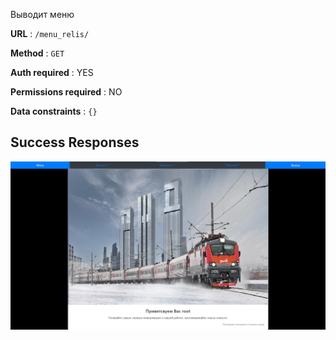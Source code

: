 Выводит меню

**URL** : `/menu_relis/`

**Method** : `GET`

**Auth required** : YES

**Permissions required** : NO

**Data constraints** : `{}`

## Success Responses

![Alt text](menu.png)
